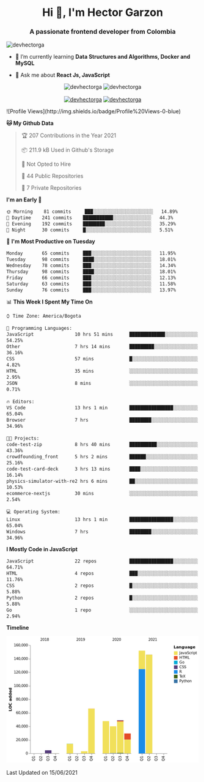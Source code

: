 <h1 align="center">Hi 👋, I'm Hector Garzon</h1>
<h3 align="center">A passionate frontend developer from Colombia</h3>

<p align="left"> <img src="https://komarev.com/ghpvc/?username=devhectorga" alt="devhectorga" /> </p>

- 🌱 I’m currently learning **Data Structures and Algorithms, Docker and MySQL**

- 💬 Ask me about **React Js, JavaScript**

<p align="center"> <img src="https://github-readme-stats.vercel.app/api?username=devhectorga&count_private=true&show_icons=true" alt="devhectorga" /> <img src="https://github-readme-stats.vercel.app/api/top-langs/?username=devhectorga&layout=compact" alt="devhectorga" /></p>

<p align="center">
<a href="https://twitter.com/devhectorga" target="blank"><img align="center" src="https://cdn.jsdelivr.net/npm/simple-icons@3.0.1/icons/twitter.svg" alt="devhectorga" height="20" width="20" /></a>
<a href="https://linkedin.com/in/devhectorga" target="blank"><img align="center" src="https://cdn.jsdelivr.net/npm/simple-icons@3.0.1/icons/linkedin.svg" alt="devhectorga" height="20" width="20" /></a>
</p>
<!--START_SECTION:waka-->
![Profile Views](http://img.shields.io/badge/Profile%20Views-0-blue)

**🐱 My Github Data** 

> 🏆 207 Contributions in the Year 2021
 > 
> 📦 211.9 kB Used in Github's Storage 
 > 
> 🚫 Not Opted to Hire
 > 
> 📜 44 Public Repositories 
 > 
> 🔑 7 Private Repositories  
 > 
**I'm an Early 🐤** 

```text
🌞 Morning    81 commits     ███░░░░░░░░░░░░░░░░░░░░░░   14.89% 
🌆 Daytime    241 commits    ███████████░░░░░░░░░░░░░░   44.3% 
🌃 Evening    192 commits    ████████░░░░░░░░░░░░░░░░░   35.29% 
🌙 Night      30 commits     █░░░░░░░░░░░░░░░░░░░░░░░░   5.51%

```
📅 **I'm Most Productive on Tuesday** 

```text
Monday       65 commits     ███░░░░░░░░░░░░░░░░░░░░░░   11.95% 
Tuesday      98 commits     ████░░░░░░░░░░░░░░░░░░░░░   18.01% 
Wednesday    78 commits     ███░░░░░░░░░░░░░░░░░░░░░░   14.34% 
Thursday     98 commits     ████░░░░░░░░░░░░░░░░░░░░░   18.01% 
Friday       66 commits     ███░░░░░░░░░░░░░░░░░░░░░░   12.13% 
Saturday     63 commits     ███░░░░░░░░░░░░░░░░░░░░░░   11.58% 
Sunday       76 commits     ███░░░░░░░░░░░░░░░░░░░░░░   13.97%

```


📊 **This Week I Spent My Time On** 

```text
⌚︎ Time Zone: America/Bogota

💬 Programming Languages: 
JavaScript               10 hrs 51 mins      █████████████░░░░░░░░░░░░   54.25% 
Other                    7 hrs 14 mins       █████████░░░░░░░░░░░░░░░░   36.16% 
CSS                      57 mins             █░░░░░░░░░░░░░░░░░░░░░░░░   4.82% 
HTML                     35 mins             ░░░░░░░░░░░░░░░░░░░░░░░░░   2.95% 
JSON                     8 mins              ░░░░░░░░░░░░░░░░░░░░░░░░░   0.71%

🔥 Editors: 
VS Code                  13 hrs 1 min        ████████████████░░░░░░░░░   65.04% 
Browser                  7 hrs               ████████░░░░░░░░░░░░░░░░░   34.96%

🐱‍💻 Projects: 
code-test-zip            8 hrs 40 mins       ██████████░░░░░░░░░░░░░░░   43.36% 
crowdfounding_front      5 hrs 2 mins        ██████░░░░░░░░░░░░░░░░░░░   25.16% 
code-test-card-deck      3 hrs 13 mins       ████░░░░░░░░░░░░░░░░░░░░░   16.14% 
physics-simulator-with-re2 hrs 6 mins        ██░░░░░░░░░░░░░░░░░░░░░░░   10.53% 
ecommerce-nextjs         30 mins             ░░░░░░░░░░░░░░░░░░░░░░░░░   2.54%

💻 Operating System: 
Linux                    13 hrs 1 min        ████████████████░░░░░░░░░   65.04% 
Windows                  7 hrs               ████████░░░░░░░░░░░░░░░░░   34.96%

```

**I Mostly Code in JavaScript** 

```text
JavaScript               22 repos            ████████████████░░░░░░░░░   64.71% 
HTML                     4 repos             ███░░░░░░░░░░░░░░░░░░░░░░   11.76% 
CSS                      2 repos             █░░░░░░░░░░░░░░░░░░░░░░░░   5.88% 
Python                   2 repos             █░░░░░░░░░░░░░░░░░░░░░░░░   5.88% 
Go                       1 repo              ░░░░░░░░░░░░░░░░░░░░░░░░░   2.94%

```


**Timeline**

![Chart not found](https://raw.githubusercontent.com/devHectorGa/devHectorGa/master/charts/bar_graph.png) 


 Last Updated on 15/06/2021
<!--END_SECTION:waka-->
